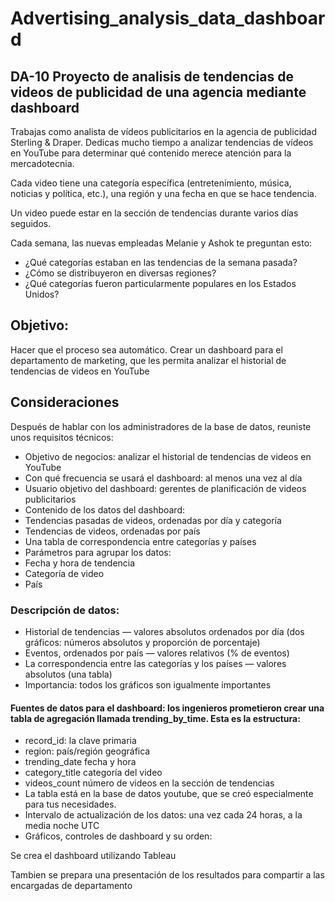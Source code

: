 # Advertising_analysis_data_dashboard
## DA-10 Proyecto de analisis de tendencias de videos de publicidad de una agencia mediante dashboard

Trabajas como analista de vídeos publicitarios en la agencia de publicidad Sterling & Draper. Dedicas mucho tiempo a analizar tendencias de vídeos en YouTube para determinar qué contenido merece atención para la mercadotecnia.

Cada video tiene una categoría específica (entretenimiento, música, noticias y política, etc.), una región y una fecha en que se hace tendencia.

Un video puede estar en la sección de tendencias durante varios días seguidos.

Cada semana, las nuevas empleadas Melanie y Ashok te preguntan esto:

- ¿Qué categorías estaban en las tendencias de la semana pasada?
- ¿Cómo se distribuyeron en diversas regiones?
- ¿Qué categorías fueron particularmente populares en los Estados Unidos?

## Objetivo:

Hacer que el proceso sea automático. Crear un dashboard para el departamento de marketing, que les permita analizar el historial de tendencias de videos en YouTube

## Consideraciones 

Después de hablar con los administradores de la base de datos, reuniste unos requisitos técnicos:

- Objetivo de negocios: analizar el historial de tendencias de videos en YouTube
- Con qué frecuencia se usará el dashboard: al menos una vez al día
- Usuario objetivo del dashboard: gerentes de planificación de videos publicitarios
- Contenido de los datos del dashboard:
- Tendencias pasadas de videos, ordenadas por día y categoría
- Tendencias de videos, ordenadas por país
- Una tabla de correspondencia entre categorías y países
- Parámetros para agrupar los datos:
- Fecha y hora de tendencia
- Categoría de video
- País

### Descripción de datos:
- Historial de tendencias — valores absolutos ordenados por día (dos gráficos: números absolutos y proporción de porcentaje)
- Eventos, ordenados por país — valores relativos (% de eventos)
- La correspondencia entre las categorías y los países — valores absolutos (una tabla)
- Importancia: todos los gráficos son igualmente importantes

#### Fuentes de datos para el dashboard: los ingenieros prometieron crear una tabla de agregación llamada trending_by_time. Esta es la estructura:
- record_id: la clave primaria
- region: país/región geográfica
- trending_date fecha y hora
- category_title categoría del video
- videos_count número de videos en la sección de tendencias
- La tabla está en la base de datos youtube, que se creó especialmente para tus necesidades.
- Intervalo de actualización de los datos: una vez cada 24 horas, a la media noche UTC
- Gráficos, controles de dashboard y su orden:

Se crea el dashboard utilizando Tableau

Tambien se prepara una presentación de los resultados para compartir a las encargadas de departamento
